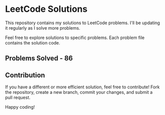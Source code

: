 # LeetCode Solutions

This repository contains my solutions to LeetCode problems. I'll be updating it regularly as I solve more problems.

Feel free to explore solutions to specific problems. Each problem file contains the solution code.

## Problems Solved - 86

## Contribution

If you have a different or more efficient solution, feel free to contribute! Fork the repository, create a new branch, commit your changes, and submit a pull request.

Happy coding!